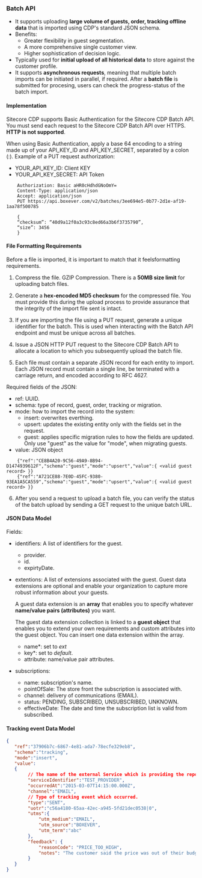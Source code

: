 ### Batch API

- It supports uploading **large volume of guests, order, tracking offline data** that is imported using CDP's standard JSON schema.
- Benefits:
    - Greater flexibility in guest segmentation.
    - A more comprehensive single customer view.
    - Higher sophistication of decision logic.   
- Typically used for **initial upload of all historical data** to store against the customer profile.
- It supports **asynchronous requests**, meaning that multiple batch imports can be initiated in parallel, if required. After a **batch file** is submitted for procesing, users can check the progress-status of the batch import. 

#### Implementation

Sitecore CDP supports Basic Authentication for the Sitecore CDP Batch API. You must send each request to the Sitecore CDP Batch API over HTTPS. **HTTP is not supported**.

When using Basic Authentication, apply a base 64 encoding to a string made up of your API_KEY_ID and API_KEY_SECRET, separated by a colon (:). Example of a PUT request authorization:

- YOUR_API_KEY_ID: Client KEY
- YOUR_API_KEY_SECRET: API Token

```shell
    Authorization: Basic aHR0cHdhdGNoOmY=
    Content-Type: application/json
    Accept: application/json
    PUT https://api.boxever.com/v2/batches/3ee694e5-0b77-2d1e-af19-1aa78f500785

    {
    “checksum”: “40d9a12f0a3c93c8ed66a3b6f3735790”,
    “size”: 3456
    }
```

#### File Formatting Requirements

Before a file is imported, it is important to match that it feelsformatting requirements.

1. Compress the file. GZIP Compression. There is a **50MB size limit** for uploading batch files.

2. Generate a **hex-encoded MD5 checksum** for the compressed file. You must provide this during the upload process to provide assurance that the integrity of the import file sent is intact.

3. If you are importing the file using a PUT request, generate a unique identifier for the batch. This is used when interacting with the Batch API endpoint and must be unique across all batches.

4. Issue a JSON HTTP PUT request to the Sitecore CDP Batch API to allocate a location to which you subsequently upload the batch file.

5. Each file must contain a separate JSON record for each entity to import. Each JSON record must contain a single line, be terminated with a carriage return, and encoded according to RFC 4627.

Required fields of the JSON:
- ref: UUID.
- schema: type of record, guest, order, tracking or migration.
- mode: how to import the record into the system:
    - insert: overwrites everthing.
    - upsert: updates the existing entity only with the fields set in the request.
    - guest: applies specific migration rules to how the fields are updated. Only use "guest" as the value for "mode", when migrating guests.
- value: JSON object

```shell
    {"ref":"CE8B4A20-9C56-49A9-8B94-D1474939612F","schema":"guest","mode":"upsert","value":{ <valid guest record> }} 
    {"ref":"A721CE88-7E0D-45FC-9380-93EA1A5CA559","schema":"guest","mode":"upsert","value":{ <valid guest record> }}
```

6. After you send a request to upload a batch file, you can verify the status of the batch upload by sending a GET request to the unique batch URL.


#### JSON Data Model

Fields:

- identifiers: A list of identifiers for the guest.
    - provider.
    - id.
    - expirtyDate.
- extentions: A list of extensions associated with the guest.
    Guest data extensions are optional and enable your organization to capture more robust information about your guests.

    A guest data extension is an **array** that enables you to specify whatever **name/value pairs (attributes)** you want. 

    The guest data extension collection is linked to a **guest object** that enables you to extend your own requirements and custom attributes into the guest object. You can insert one data extension within the array.
    - name*: set to *ext*
    - key*: set to *default*.
    - attribute: name/value pair attributes.
- subscriptions:
    - name: subscription's name.
    - pointOfSale: The store front the subscription is associated with.
    - channel: delivery of communications (EMAIL).
    - status: PENDING, SUBSCRIBED, UNSUBSCRIBED, UNKNOWN.
    - effectiveDate: The date and time the subscription list is valid from subscribed.

#### Tracking event Data Model

```json
{  
   "ref":"37906b7c-6867-4e81-ada7-78ecfe329eb8",
   "schema":"tracking",
   "mode":"insert",
   "value":
   {  
        // The name of the external Service which is providing the reporting data.
        "serviceIdentifier":"TEST_PROVIDER",
        "occurredAt":"2015-03-07T14:15:00.000Z",
        "channel":"EMAIL",
        // Type of tracking event which occurred.
        "type":"SENT",
        "uotr":"c56a4180-65aa-42ec-a945-5fd21dec0538|0",
        "utms":{  
            "utm_medium":"EMAIL",
            "utm_source":"BOXEVER",
            "utm_term":"abc"
        },
        "feedback": { 
            "reasonCode": "PRICE_TOO_HIGH",
            "notes": "The customer said the price was out of their budget"
        }
   }
}
```